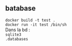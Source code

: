 batabase
---------------
`docker build -t test .`<br>
`docker run -it test /bin/sh`<br>
Dans la bd :<br>
`sqlite3`<br>
`.databases`
